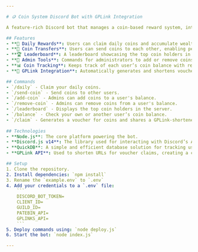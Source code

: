 ```yaml
---

# 🪙 Coin System Discord Bot with GPLink Integration

A feature-rich Discord bot that manages a coin-based reward system, integrated with GPLink for URL shortening. Users can earn, send, and manage coins through various commands, offering an interactive and engaging experience for server members.

## Features
- **🤑 Daily Rewards**: Users can claim daily coins and accumulate wealth over time.
- **💸 Coin Transfers**: Users can send coins to each other, enabling peer-to-peer transactions.
- **🏆 Leaderboard**: A leaderboard showcasing the top coin holders in the server.
- **🔧 Admin Tools**: Commands for administrators to add or remove coins from any user’s balance.
- **📊 Coin Tracking**: Keeps track of each user’s coin balance with real-time updates.
- **🔗 GPLink Integration**: Automatically generates and shortens voucher URLs via GPLink.

## Commands
- `/daily` - Claim your daily coins.
- `/send-coin` - Send coins to other users.
- `/add-coin` - Admins can add coins to a user's balance.
- `/remove-coin` - Admins can remove coins from a user's balance.
- `/leaderboard` - Displays the top coin holders in the server.
- `/balance` - Check your own or another user’s coin balance.
- `/claim` - Generates a voucher for coins and shares a GPLink-shortened URL.
  
## Technologies
- **Node.js**: The core platform powering the bot.
- **Discord.js v14**: The library used for interacting with Discord’s API.
- **QuickDB**: A simple and efficient database solution for tracking user coins.
- **GPLink API**: Used to shorten URLs for voucher claims, creating a clean and user-friendly link.

## Setup
1. Clone the repository.
2. Install dependencies: `npm install`
3. Rename the `example.env` to `.env`
4. Add your credentials to a `.env` file:
    ```
    DISCORD_BOT_TOKEN=  
    CLIENT_ID=   
    GUILD_ID= 
    PATEBIN_API=   
    GPLINKS_API=   
    ```
5. Deploy commands using: `node deploy.js`
6. Start the bot: `node index.js`

---
```

